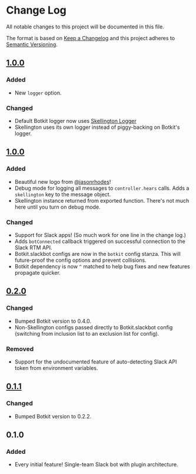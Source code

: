 # Change Log
All notable changes to this project will be documented in this file.

The format is based on [Keep a Changelog](http://keepachangelog.com/) 
and this project adheres to [Semantic Versioning](http://semver.org/).



## [1.0.0](https://github.com/colestrode/skellington/compare/v1.0.0...v1.1.0)

### Added

- New `logger` option.

### Changed

- Default Botkit logger now uses [Skellington Logger](https://github.com/Skellington-Closet/skellington-logger)
- Skellington uses its own logger instead of piggy-backing on Botkit's logger.


## [1.0.0](https://github.com/colestrode/skellington/compare/v0.2.0...v1.0.0)

### Added

- Beautiful new logo from [@jasonrhodes](https://github.com/jasonrhodes)!
- Debug mode for logging all messages to `controller.hears` calls. Adds a `skellington` key to the message object.
- Skellington instance returned from exported function. There's not much here until you turn on debug mode.

### Changed

- Support for Slack apps! (So much work for one line in the change log.)
- Adds `botConnected` callback triggered on successful connection to the Slack RTM API.
- Botkit.slackbot configs are now in the `botkit` config stanza. This will future-proof the config options and prevent collisions.
- Botkit dependency is now `^` matched to help bug fixes and new features propagate quicker.

## [0.2.0](https://github.com/colestrode/skellington/compare/v0.1.1...v0.2.0)

### Changed

- Bumped Botkit version to 0.4.0.
- Non-Skellington configs passed directly to Botkit.slackbot config (switching from inclusion list to an exclusion list for config).

### Removed

- Support for the undocumented feature of auto-detecting Slack API token from environment variables.

## [0.1.1](https://github.com/colestrode/skellington/compare/2b513a732fbb3d9c3bc4bb583e34fc4dfe9e7dd4...v0.1.1)

### Changed

- Bumped Botkit version to 0.2.2.

## 0.1.0

### Added

- Every initial feature! Single-team Slack bot with plugin architecture. 
